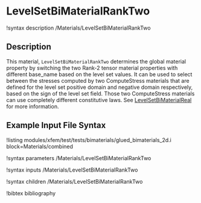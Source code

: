 # LevelSetBiMaterialRankTwo

!syntax description /Materials/LevelSetBiMaterialRankTwo

## Description

This material, `LevelSetBiMaterialRankTwo` determines the global material property by switching the two Rank-2 tensor material properties with different base_name based on the level set values. It can be used to select between the stresses computed by two ComputeStress materials that are defined for the level set positive domain and negative domain respectively, based on the sign of the level set field. Those two ComputeStress materials can use completely different constitutive laws. See [LevelSetBiMaterialReal](LevelSetBiMaterialReal.md) for more information.

## Example Input File Syntax

!listing modules/xfem/test/tests/bimaterials/glued_bimaterials_2d.i block=Materials/combined

!syntax parameters /Materials/LevelSetBiMaterialRankTwo

!syntax inputs /Materials/LevelSetBiMaterialRankTwo

!syntax children /Materials/LevelSetBiMaterialRankTwo

!bibtex bibliography
